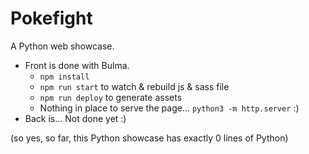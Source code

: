 # Pokefight

A Python web showcase.

- Front is done with Bulma.
  - `npm install`
  - `npm run start` to watch & rebuild js & sass file
  - `npm run deploy` to generate assets
  - Nothing in place to serve the page... `python3 -m http.server` :)
- Back is... Not done yet :)

(so yes, so far, this Python showcase has exactly 0 lines of Python)
